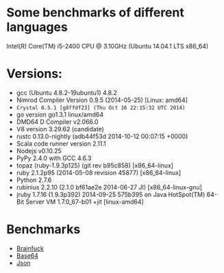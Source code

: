 # Some benchmarks of different languages

Intel(R) Core(TM) i5-2400 CPU @ 3.10GHz (Ubuntu 14.04.1 LTS x86_64)

# Versions:

* gcc (Ubuntu 4.8.2-19ubuntu1) 4.8.2
* Nimrod Compiler Version 0.9.5 (2014-05-25) [Linux: amd64]
* `Crystal 0.5.1 [g8ffdf23] (Thu Oct 16 22:15:32 UTC 2014)`
* go version go1.3.1 linux/amd64
* DMD64 D Compiler v2.066.0
* V8 version 3.29.62 (candidate)
* rustc 0.13.0-nightly (adb44f53d 2014-10-12 00:07:15 +0000)
* Scala code runner version 2.11.1
* Nodejs v0.10.25
* PyPy 2.4.0 with GCC 4.6.3
* topaz (ruby-1.9.3p125) (git rev b95c858) [x86_64-linux]
* ruby 2.1.2p95 (2014-05-08 revision 45877) [x86_64-linux]
* Python 2.7.6
* rubinius 2.2.10 (2.1.0 bf61ae2e 2014-06-27 JI) [x86_64-linux-gnu]
* jruby 1.7.16 (1.9.3p392) 2014-09-25 575b395 on Java HotSpot(TM) 64-Bit Server VM 1.7.0_67-b01 +jit [linux-amd64]

# Benchmarks

* [Brainfuck](https://github.com/kostya/benchmarks/tree/master/brainfuck)
* [Base64](https://github.com/kostya/benchmarks/tree/master/base64)
* [Json](https://github.com/kostya/benchmarks/tree/master/json)
